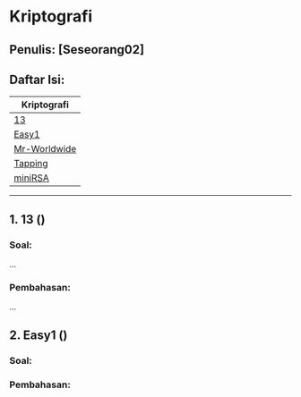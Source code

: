 # Kriptografi

## Penulis: [Seseorang02]
## Daftar Isi:

| Kriptografi           |
| -------------         |
| [13]()|
| [Easy1]()|
| [Mr-Worldwide]()|
| [Tapping]()|
| [miniRSA]()|

---
## 1. 13 ()

### Soal:

...
    
### Pembahasan:

...

## 2. Easy1 ()

### Soal:

### Pembahasan:

## 
